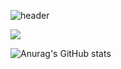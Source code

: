 ![header](https://capsule-render.vercel.app/api?type=Waving&color=auto&height=300&section=header&text=Hello!👋&fontSize=90)

<img src="https://img.shields.io/badge/JavaScript-F7DF1E?style=flat-square&logo=JavaScript&logoColor=000000"/>

![Anurag's GitHub stats](https://github-readme-stats.vercel.app/api?username=ChoiEuiCheon&show_icons=true&theme=radical)
